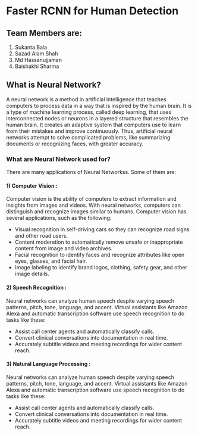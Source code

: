 # Faster RCNN for Human Detection

## Team Members are:
1) Sukanta Bala  
2) Sazad Alam Shah   
3) Md Hassanujjaman  
4) Baishakhi Sharma  

## What is Neural Network?  
A neural network is a method in artificial intelligence that teaches computers to process data in a way that is inspired by the human brain. 
It is a type of machine learning process, called deep learning, that uses interconnected nodes or neurons in a layered structure that resembles the human brain. 
It creates an adaptive system that computers use to learn from their mistakes and improve continuously. Thus, artificial neural networks attempt to solve 
complicated problems, like summarizing documents or recognizing faces, with greater accuracy.   

### What are Neural Network used for?    
There are many applications of Neural Networkss. Some of them are:    
#### 1) Computer Vision :
   Computer vision is the ability of computers to extract information and insights from images and videos. With neural networks, computers can distinguish and recognize images similar to humans. Computer vision has several applications, such as the following:
   * Visual recognition in self-driving cars so they can recognize road signs and other road users.
   * Content moderation to automatically remove unsafe or inappropriate content from image and video archives.
   * Facial recognition to identify faces and recognize attributes like open eyes, glasses, and facial hair.
   * Image labeling to identify brand logos, clothing, safety gear, and other image details.

#### 2) Speech Recognition :
   Neural networks can analyze human speech despite varying speech patterns, pitch, tone, language, and accent. Virtual assistants like Amazon Alexa and
   automatic transcription software use speech recognition to do tasks like these:
   * Assist call center agents and automatically classify calls.
   * Convert clinical conversations into documentation in real time.
   * Accurately subtitle videos and meeting recordings for wider content reach.

#### 3) Natural Language Processing :
   Neural networks can analyze human speech despite varying speech patterns, pitch, tone, language, and accent. Virtual assistants like Amazon Alexa and
   automatic transcription software use speech recognition to do tasks like these:
   * Assist call center agents and automatically classify calls.
   * Convert clinical conversations into documentation in real time.
   * Accurately subtitle videos and meeting recordings for wider content reach.
